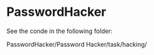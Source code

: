 # PasswordHacker

See the conde in the following folder:

PasswordHacker/Password Hacker/task/hacking/
